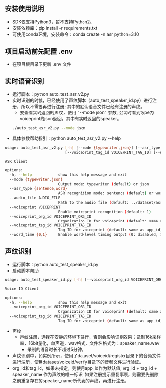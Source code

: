 ## 安装使用说明
* SDK仅支持Python3，暂不支持Python2。
* 安装依赖库：pip install -r requirements.txt
* 可使用conda环境，安装命令：conda create -n asr python=3.10

## 项目启动前先配置 .env
* 在项目根目录下更新 .env 文件

## 实时语音识别
* 运行脚本：python auto_test_asr_v2.py
* 实时识别的时候，已经使用了声纹脚本（auto_test_speaker_id.py）进行注册，所以不需要再进行注册; 其中的默认语音文件已经有注册的声纹。
  * 要查看实时返回的声纹，使用 "--mode json" 参数,  会实时看到type为voiceprint的json返回，其中有实时返回的speaker。
  ```bash
  ./auto_test_asr_v2.py --mode json
  ```
* 具体参数帮助指引：python auto_test_asr_v2.py --help       
```bash
usage: auto_test_asr_v2.py [-h] [--mode {typewriter,json}] [--asr_type {sentence,word}] [--audio_file AUDIO_FILE] [--voiceprint VOICEPRINT] [--voiceprint_org_id VOICEPRINT_ORG_ID]
                           [--voiceprint_tag_id VOICEPRINT_TAG_ID] [--word_time {0,1}]

ASR Client

options:
  -h, --help            show this help message and exit
  --mode {typewriter,json}
                        Output mode: typewriter (default) or json
  --asr_type {sentence,word}
                        ASR recognition mode: sentence (default) or word
  --audio_file AUDIO_FILE
                        Path to the audio file (default: ../dataset/asr/1006_20241223_081645_full_audio.wav)
  --voiceprint VOICEPRINT
                        Enable voiceprint recognition (default: 1)
  --voiceprint_org_id VOICEPRINT_ORG_ID
                        Organization ID for voiceprint (default: same as app_id)
  --voiceprint_tag_id VOICEPRINT_TAG_ID
                        Tag ID for voiceprint (default: same as app_id)
  --word_time {0,1}     Enable word-level timing output (0: disabled, 1: enabled)
```

## 声纹识别
* 运行脚本：python auto_test_speaker_id.py 
* 启动脚本帮助
```bash
usage: auto_test_speaker_id.py [-h] [--voiceprint_org_id VOICEPRINT_ORG_ID] [--voiceprint_tag_id VOICEPRINT_TAG_ID]

Voice ID Client

options:
  -h, --help            show this help message and exit
  --voiceprint_org_id VOICEPRINT_ORG_ID
                        Organization ID for voiceprint (default: same as app_id)
  --voiceprint_tag_id VOICEPRINT_TAG_ID
                        Tag ID for voiceprint (default: same as app_id)
```
* 声纹
    * 声纹注册，选择在安静的环境下进行，否则会影响识别效果；录制16k采样率，16bit量化，单声道，wav格式，文件名格式为：speaker_name.wav
        * 录制的语音时长不超过5分钟。
* 声纹识别中，如实例所示，使用了dataset/voiceid/register目录下的音频文件进行注册，使用dataset/voiceid/verify目录下的音频文件进行验证。
* org_id和tag_id，如果未指定，则使用app_id作为默认值; org_id + tag_id + speaker_name 作为声纹的唯一标识, 如果注册提示重复事项，则需要先删除之前重复存在的speaker_name所代表的声纹，再进行注册。
